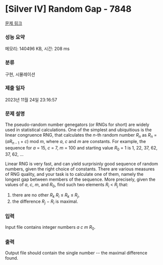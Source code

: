 # [Silver IV] Random Gap - 7848 

[문제 링크](https://www.acmicpc.net/problem/7848) 

### 성능 요약

메모리: 140496 KB, 시간: 208 ms

### 분류

구현, 시뮬레이션

### 제출 일자

2023년 11월 24일 23:16:57

### 문제 설명

<p>The pseudo-random number genegators (or RNGs for short) are widely used in statistical calculations. One of the simplest and ubiquitious is the linear congruence RNG, that calculates the <i>n</i>-th random number <i>R<sub>n</sub></i> as <i>R<sub>n</sub></i> = (<i>aR</i><sub><i>n</i> - 1</sub> + <i>c</i>) mod <i>m</i>, where <i>a</i>, <i>c</i> and <i>m</i> are constants. For example, the sequence for <i>a</i> = 15, <i>c</i> = 7, <i>m</i> = 100 and starting value <i>R</i><sub>0</sub> = 1 is 1, 22, 37, 62, 37, 62, ...</p>

<p>Linear RNG is very fast, and can yield surprisinly good sequence of random numbers, given the right choice of constants. There are various measures of RNG quality, and your task is to calculate one of them, namely the longest gap between members of the sequence. More precisely, given the values of <i>a</i>, <i>c</i>, <i>m</i>, and <i>R</i><sub>0</sub>, find such two elements <i>R<sub>i</sub></i> < <i>R<sub>j</sub></i> that:</p>

<ol>
	<li>there are no other <i>R<sub>k</sub></i> <i>R<sub>i</sub></i> &le; <i>R<sub>k</sub></i> &le; <i>R<sub>j</sub></i>,</li>
	<li>the difference <i>R<sub>j</sub></i> &minus; <i>R<sub>i</sub></i> is maximal.</li>
</ol>

### 입력 

 <p>Input file contains integer numbers <i>a</i> <i>c</i> <i>m</i> <i>R</i><sub>0</sub>.</p>

### 출력 

 <p>Output file should contain the single number -- the maximal difference found.</p>

